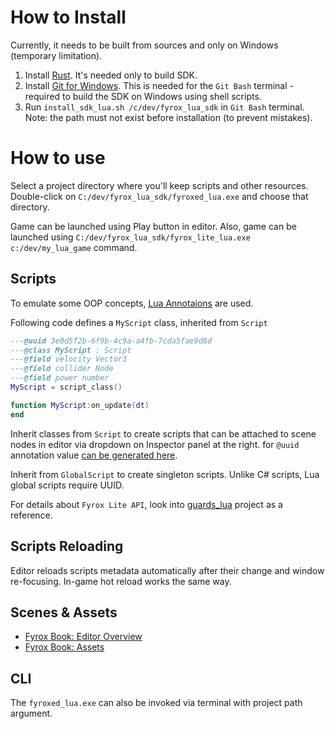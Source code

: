 # How to Install
Currently, it needs to be built from sources and only on Windows (temporary limitation).

1. Install [Rust](https://rustup.rs/). It's needed only to build SDK.
2. Install [Git for Windows](https://git-scm.com/downloads). This is needed for the `Git Bash` terminal - required to build the SDK on Windows using shell scripts.
3. Run `install_sdk_lua.sh /c/dev/fyrox_lua_sdk` in `Git Bash` terminal. Note: the path must not exist before installation (to prevent mistakes).

# How to use

Select a project directory where you'll keep scripts and other resources. Double-click on `C:/dev/fyrox_lua_sdk/fyroxed_lua.exe` and choose that directory.

Game can be launched using Play button in editor. Also, game can be launched using `C:/dev/fyrox_lua_sdk/fyrox_lite_lua.exe c:/dev/my_lua_game` command.

## Scripts
To emulate some OOP concepts, [Lua Annotaions](https://luals.github.io/wiki/annotations/) are used.

Following code defines a `MyScript` class, inherited from `Script`
```lua
---@uuid 3e0d5f2b-6f9b-4c9a-a4fb-7cda5fae9d8d
---@class MyScript : Script
---@field velocity Vector3
---@field collider Node
---@field power number
MyScript = script_class()

function MyScript:on_update(dt)
end
```

Inherit classes from `Script` to create scripts that can be attached to scene nodes in editor via dropdown on Inspector panel at the right. for `@uuid` annotation value [can be generated here](https://www.uuidgenerator.net/).

Inherit from `GlobalScript` to create singleton scripts. Unlike C# scripts, Lua global scripts require UUID.

For details about `Fyrox Lite API`, look into [guards_lua](showcase/guards_lua) project as a reference.

## Scripts Reloading
Editor reloads scripts metadata automatically after their change and window re-focusing. In-game hot reload works the same way.

## Scenes & Assets
* [Fyrox Book: Editor Overview](https://fyrox-book.github.io/beginning/editor_overview.html)
* [Fyrox Book: Assets](https://fyrox-book.github.io/beginning/assets.html)

## CLI
The `fyroxed_lua.exe` can also be invoked via terminal with project path argument.
